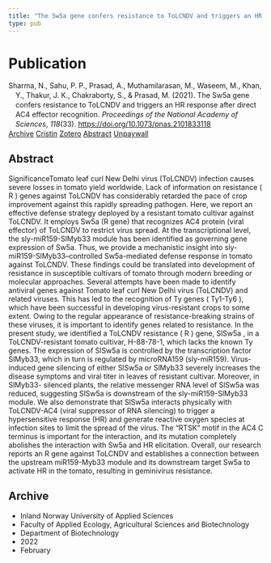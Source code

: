 ```yaml
---
title: "The Sw5a gene confers resistance to ToLCNDV and triggers an HR response after direct AC4 effector recognition"
type: pub
---
```

<h1>Publication</h1>
<article id="csl-bib-container-IFR4W4TJ" class="csl-bib-container">
  <div class="csl-bib-body" style="line-height: 1.35; padding-left: 1em; text-indent:-1em;">
  <div class="csl-entry">Sharma, N., Sahu, P. P., Prasad, A., Muthamilarasan, M., Waseem, M., Khan, Y., Thakur, J. K., Chakraborty, S., &amp; Prasad, M. (2021). The Sw5a gene confers resistance to ToLCNDV and triggers an HR response after direct AC4 effector recognition. <i>Proceedings of the National Academy of Sciences</i>, <i>118</i>(33). <a href="https://doi.org/10.1073/pnas.2101833118">https://doi.org/10.1073/pnas.2101833118</a></div>
</div>
  <div class="csl-bib-buttons">
    <a href="#taxonomy-article-IFR4W4TJ" class="csl-bib-button">Archive</a>
    <a href="https://app.cristin.no/results/show.jsf?id=2004740" alt="Cristin URL" class="csl-bib-button">Cristin</a>
    <a href="http://zotero.org/groups/5022929/items/IFR4W4TJ" alt="Zotero URL" class="csl-bib-button">Zotero</a>
    <a href="#abstract-article-IFR4W4TJ" class="csl-bib-button">Abstract</a>
    <a href="https://www.pnas.org/content/pnas/118/33/e2101833118.full.pdf" class="csl-bib-button">Unpaywall</a>
  </div>
  <div id="csl-bib-meta-container-IFR4W4TJ"></div>
</article>
<div id="csl-bib-meta-IFR4W4TJ" class="csl-bib-meta">
  <article id="abstract-article-IFR4W4TJ" class="abstract-article">
    <h1>Abstract</h1>
    SignificanceTomato leaf curl New Delhi virus (ToLCNDV) infection causes severe losses in tomato yield worldwide. Lack of information on resistance ( R ) genes against ToLCNDV has considerably retarded the pace of crop improvement against this rapidly spreading pathogen. Here, we report an effective defense strategy deployed by a resistant tomato cultivar against ToLCNDV. It employs Sw5a (R gene) that recognizes AC4 protein (viral effector) of ToLCNDV to restrict virus spread. At the transcriptional level, the sly-miR159-SlMyb33 module has been identified as governing gene expression of Sw5a. Thus, we provide a mechanistic insight into sly-miR159-SlMyb33–controlled Sw5a-mediated defense response in tomato against ToLCNDV. These findings could be translated into development of resistance in susceptible cultivars of tomato through modern breeding or molecular approaches.
Several attempts have been made to identify antiviral genes against Tomato leaf curl New Delhi virus (ToLCNDV) and related viruses. This has led to the recognition of Ty genes ( Ty1-Ty6 ), which have been successful in developing virus-resistant crops to some extent. Owing to the regular appearance of resistance-breaking strains of these viruses, it is important to identify genes related to resistance. In the present study, we identified a ToLCNDV resistance ( R ) gene, SlSw5a , in a ToLCNDV-resistant tomato cultivar, H-88-78-1, which lacks the known Ty genes. The expression of SlSw5a is controlled by the transcription factor SlMyb33, which in turn is regulated by microRNA159 (sly-miR159). Virus-induced gene silencing of either SlSw5a or SlMyb33 severely increases the disease symptoms and viral titer in leaves of resistant cultivar. Moreover, in SlMyb33- silenced plants, the relative messenger RNA level of SlSw5a was reduced, suggesting SlSw5a is downstream of the sly-miR159-SlMyb33 module. We also demonstrate that SlSw5a interacts physically with ToLCNDV-AC4 (viral suppressor of RNA silencing) to trigger a hypersensitive response (HR) and generate reactive oxygen species at infection sites to limit the spread of the virus. The “RTSK” motif in the AC4 C terminus is important for the interaction, and its mutation completely abolishes the interaction with Sw5a and HR elicitation. Overall, our research reports an R gene against ToLCNDV and establishes a connection between the upstream miR159-Myb33 module and its downstream target Sw5a to activate HR in the tomato, resulting in geminivirus resistance.
  </article>
  <article id="taxonomy-article-IFR4W4TJ" class="taxonomy-article">
    <h1>Archive</h1>
    <ul>
      <li>Inland Norway University of Applied Sciences</li>
      <li>Faculty of Applied Ecology, Agricultural Sciences and Biotechnology</li>
      <li>Department of Biotechnology</li>
      <li>2022</li>
      <li>February</li>
    </ul>
  </article>
</div>
